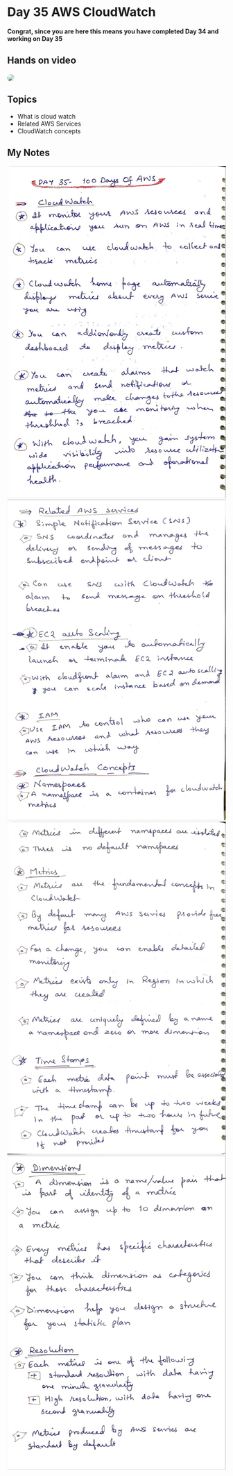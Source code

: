 # Day 35 AWS CloudWatch

**Congrat, since you are here this means you have completed Day 34 and working on Day 35**

## Hands on video
<a href="https://youtu.be/NKU8oDCEZMM">
<img src="https://i3.ytimg.com/vi/NKU8oDCEZMM/hqdefault.jpg" align="center" width="200" style="border-radius:40px" />
</a>

## Topics
  - What is cloud watch
  - Related AWS Services
  - CloudWatch concepts

## My Notes
  ![1](./images/ac85ec06c7428b7be24df75cbc3036088db8e007.jpeg)
  ![2](./images/db26c82c9b3fe8bac7427f09d1d471fb9af56000.jpeg)
  ![3](./images/c2f1714ea03bc0f86f60254ee711614be11ee8c5.jpeg)
  ![4](./images/3737cb0d00f37303161656bb5933d6d0377e9542.jpeg)




